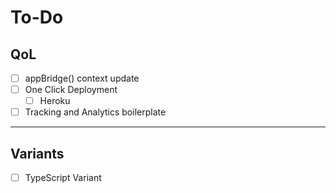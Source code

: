 # To-Do

## QoL

- [ ] appBridge() context update
- [ ] One Click Deployment
  - [ ] Heroku
- [ ] Tracking and Analytics boilerplate

---

## Variants

- [ ] TypeScript Variant
